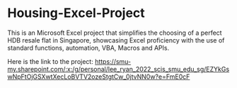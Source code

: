 # Housing-Excel-Project

This is an Microsoft Excel project that simplifies the choosing of a perfect HDB resale flat in Singapore, showcasing Excel proficiency with the use of standard functions, automation, VBA, Macros and APIs.

Here is the link to the project: https://smu-my.sharepoint.com/:x:/g/personal/lee_ryan_2022_scis_smu_edu_sg/EZYkGswNpFtOjGSXwtXecLoBVTV2ozeStgtCw_0jtvNN0w?e=FmE0cF

